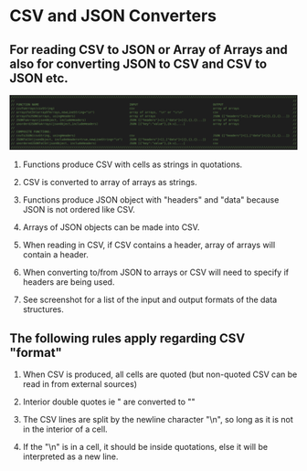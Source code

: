 # CSV and JSON Converters

## For reading CSV to JSON or Array of Arrays and also for converting JSON to CSV and CSV to JSON etc.

![screenshot of functions](screenshot1.png)

1) Functions produce CSV with cells as strings in quotations.

2) CSV is converted to array of arrays as strings.

3) Functions produce JSON object with "headers" and "data" because JSON is not ordered like CSV.

4) Arrays of JSON objects can be made into CSV.

5) When reading in CSV, if CSV contains a header, array of arrays will contain a header.

6) When converting to/from JSON to arrays or CSV will need to specify if headers are being used.

7) See screenshot for a list of the input and output formats of the data structures.

## The following rules apply regarding CSV "format"

1) When CSV is produced, all cells are quoted (but non-quoted CSV can be read in from external sources)

2) Interior double quotes ie " are converted to ""

3) The CSV lines are split by the newline character "\n", so long as it is not in the interior of a cell.  

4) If the "\n" is in a cell, it should be inside quotations, else it will be interpreted as a new line.
